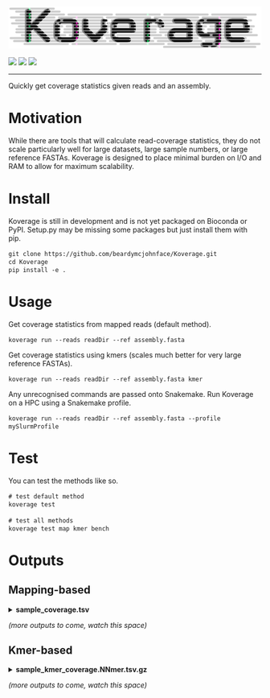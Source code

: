 ![](koverage.png)


[![](https://img.shields.io/static/v1?label=CLI&message=Snaketool&color=blueviolet&style=for-the-badge)](https://github.com/beardymcjohnface/Snaketool)
[![](https://img.shields.io/static/v1?label=Licence&message=MIT&color=black&style=for-the-badge)](https://opensource.org/license/mit/)
![](https://img.shields.io/static/v1?label=Install%20with&message=PIP&color=success&style=for-the-badge)

---

Quickly get coverage statistics given reads and an assembly.

# Motivation

While there are tools that will calculate read-coverage statistics, they do not scale particularly well for large 
datasets, large sample numbers, or large reference FASTAs.
Koverage is designed to place minimal burden on I/O and RAM to allow for maximum scalability.

# Install

Koverage is still in development and is not yet packaged on Bioconda or PyPI.
Setup.py may be missing some packages but just install them with pip.

```shell
git clone https://github.com/beardymcjohnface/Koverage.git
cd Koverage
pip install -e .
```

# Usage

Get coverage statistics from mapped reads (default method).

```shell
koverage run --reads readDir --ref assembly.fasta
```

Get coverage statistics using kmers (scales much better for very large reference FASTAs).

```shell
koverage run --reads readDir --ref assembly.fasta kmer
```

Any unrecognised commands are passed onto Snakemake.
Run Koverage on a HPC using a Snakemake profile.

```shell
koverage run --reads readDir --ref assembly.fasta --profile mySlurmProfile
```

# Test

You can test the methods like so.

```shell
# test default method
koverage test

# test all methods
koverage test map kmer bench
```

# Outputs

## Mapping-based


<details>
    <summary><b>sample_coverage.tsv</b></summary>

Column | description
--- | ---
Sample | Sample name derived from read file name
Contig | Contig ID from assembly FASTA
Count | Raw mapped read count
RPM | Reads per million
RPKM | Reads per kilobase million
RPK | Reads per kilobase
TPM | Transcripts per million
Hitrate | _Estimated_ fraction of contig with depth > 0
Variance | _Estimated_ read depth variance

</details>

_(more outputs to come, watch this space)_
    
## Kmer-based

<details>
    <summary><b>sample_kmer_coverage.NNmer.tsv.gz</b></summary>

Column | description
--- | ---
Sample | Sample name derived from read file name
Contig | Contig ID from assembly FASTA
Mean | Mean sampled kmer depth
Median | Median sampled kmer depth
Hitrate | Fraction of kmers with depth > 0
Variance | Variance of lowest 95 % of sampled kmer depths

</details>

_(more outputs to come, watch this space)_    

